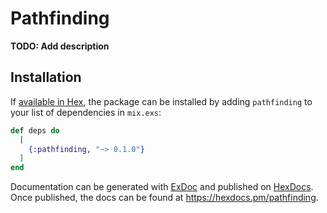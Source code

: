 # Pathfinding

**TODO: Add description**

## Installation

If [available in Hex](https://hex.pm/docs/publish), the package can be installed
by adding `pathfinding` to your list of dependencies in `mix.exs`:

```elixir
def deps do
  [
    {:pathfinding, "~> 0.1.0"}
  ]
end
```

Documentation can be generated with [ExDoc](https://github.com/elixir-lang/ex_doc)
and published on [HexDocs](https://hexdocs.pm). Once published, the docs can
be found at <https://hexdocs.pm/pathfinding>.

